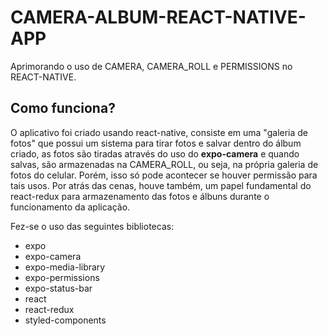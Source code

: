 # CAMERA-ALBUM-REACT-NATIVE-APP
Aprimorando o uso de CAMERA, CAMERA_ROLL e PERMISSIONS no REACT-NATIVE.


## Como funciona?

O aplicativo foi criado usando react-native, consiste em uma "galeria de fotos" que possui um sistema para tirar fotos e salvar dentro do álbum criado, as fotos são tiradas através do uso
do **expo-camera** e quando salvas, são armazenadas na CAMERA_ROLL, ou seja, na própria galeria de fotos do celular. Porém, isso só pode acontecer se houver permissão para tais usos.
Por atrás das cenas, houve também, um papel fundamental do react-redux para armazenamento das fotos e álbuns durante o funcionamento da aplicação.

Fez-se o uso das seguintes bibliotecas:

- expo
- expo-camera
- expo-media-library
- expo-permissions 
- expo-status-bar
- react
- react-redux 
- styled-components


